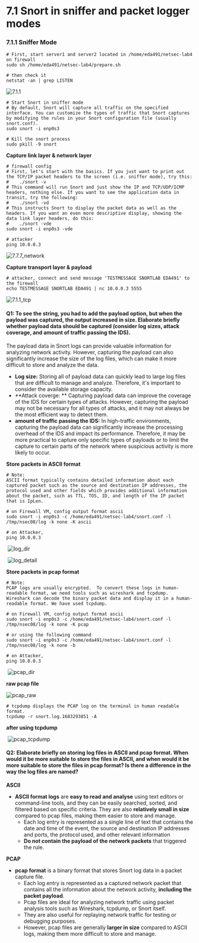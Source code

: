 # 7.1 Snort in sniffer and packet logger modes

### 7.1.1 Sniffer Mode

```shell
# First, start server1 and server2 located in /home/eda491/netsec-lab4 on firewall
sudo sh /home/eda491/netsec-lab4/prepare.sh

# then check it
netstat -an | grep LISTEN
```

![7.1.1](images/7.1.1.png)

```shell
# Start Snort in sniffer mode
# By default, Snort will capture all traffic on the specified interface. You can customize the types of traffic that Snort captures by modifying the rules in your Snort configuration file (usually snort.conf).
sudo snort -i enp0s3

# Kill the snort process
sudo pkill -9 snort
```

**Capture link layer & network layer**

```shell
# firewall config
# First, let's start with the basics. If you just want to print out the TCP/IP packet headers to the screen (i.e. sniffer mode), try this:
#    ./snort -v
# This command will run Snort and just show the IP and TCP/UDP/ICMP headers, nothing else. If you want to see the application data in transit, try the following:
#    ./snort -vd
# This instructs Snort to display the packet data as well as the headers. If you want an even more descriptive display, showing the data link layer headers, do this:
#    ./snort -vde
sudo snort -i enp0s3 -vde

# attacker
ping 10.0.0.3
```

![7.7.7_network](images/7.7.7_network.png)

**Capture transport layer & payload** 

```shell
# attacker, connect and send message 'TESTMESSAGE SNORTLAB EDA491' to the firewall
echo TESTMESSAGE SNORTLAB EDA491 | nc 10.0.0.3 5555
```

![7.1.1_tcp](images/7.1.1_tcp.png)



#### Q1: To see the string, you had to add the payload option, but when the payload was captured, the output increased in size. Elaborate briefly whether payload data should be captured (consider log sizes, attack coverage, and amount of traffic passing the IDS).

The payload data in Snort logs can provide valuable information for analyzing network activity. However, capturing the payload can also significantly increase the size of the log files, which can make it more difficult to store and analyze the data.

- **Log size:**  Storing all of payload data can quickly lead to large log files that are difficult to manage and analyze. Therefore, it's important to consider the available storage capacity.
- **Attack coverge: ** Capturing payload data can improve the coverage of the IDS for certain types of attacks. However, capturing the payload may not be necessary for all types of attacks, and it may not always be the most efficient way to detect them.
- **amount of traffic passing the IDS:** In high-traffic environments, capturing the payload data can significantly increase the processing overhead of the IDS and impact its performance. Therefore, it may be more practical to capture only specific types of payloads or to limit the capture to certain parts of the network where suspicious activity is more likely to occur.



**Store packets in ASCII  format**

```shell
# Note:
ASCII format typically contains detailed information about each captured packet such as the source and destination IP addresses, the protocol used and other fields which provides additional information about the packet, such as TTL, TOS, ID, and length of the IP packet that is IpLen.

# on Firewall VM, config output format ascii
sudo snort -i enp0s3 -c /home/eda491/netsec-lab4/snort.conf -l /tmp/nsec08/log -k none -K ascii

# on Attacker,
ping 10.0.0.3
```

​	![log_dir](images/log_dir.png)

​	![log_detail](images/log_detail.png)

**Store packets in pcap  format**

```shell
# Note:
PCAP logs are usually encrypted.  To convert these logs in human-readable format, we need tools such as wireshark and tcpdump. Wireshark can decode the binary packet data and display it in a human-readable format. We have used tcpdump.

# on Firewall VM, config output format ascii
sudo snort -i enp0s3 -c /home/eda491/netsec-lab4/snort.conf -l /tmp/nsec08/log -k none -K pcap

# or using the following command
sudo snort -i enp0s3 -c /home/eda491/netsec-lab4/snort.conf -l /tmp/nsec08/log -k none -b

# on Attacker,
ping 10.0.0.3
```

​	![pcap_dir](images/pcap_dir.png)

**raw pcap file**

![pcap_raw](images/pcap_raw.png)

```shell
# tcpdump displays the PCAP log on the terminal in human readable format. 
tcpdump -r snort.log.1683293851 -A
```

**after using tcpdump**

​	![pcap_tcpdump](images/pcap_tcpdump.png)



#### Q2: Elaborate briefly on storing log files in ASCII and pcap format. When would it be more suitable to store the files in ASCII, and when would it be more suitable to store the files in pcap format? Is there a difference in the way the log files are named?

**ASCII**

- **ASCII format logs** are **easy to read and analyse** using text editors or command-line tools, and they can be easily searched, sorted, and filtered based on specific criteria. They are also **relatively small in size** compared to pcap files, making them easier to store and manage.
  - Each log entry is represented as a single line of text that contains the date and time of the event, the source and destination IP addresses and ports, the protocol used, and other relevant information
  - **Do not contain the payload of the network packets** that triggered the rule.
  

**PCAP**

- **pcap format** is a binary format that stores Snort log data in a packet capture file. 
  - Each log entry is represented as a captured network packet that contains all the information about the network activity, **including the packet payload**.
  - Pcap files are ideal for analyzing network traffic using packet analysis tools such as Wireshark, tcpdump, or Snort itself.
  -  They are also useful for replaying network traffic for testing or debugging purposes. 
  - However, pcap files are generally **larger in size** compared to ASCII logs, making them more difficult to store and manage.







